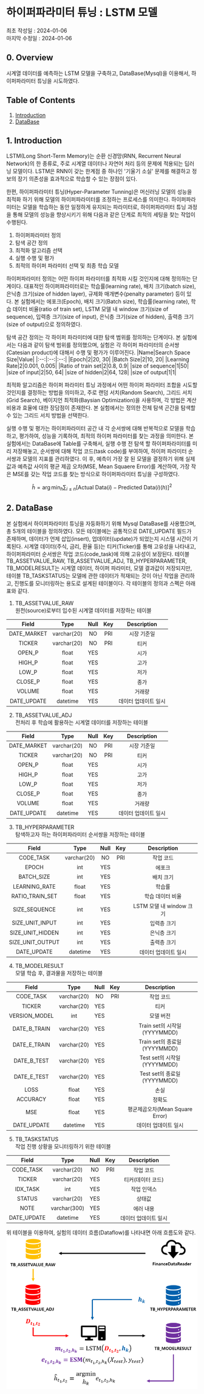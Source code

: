 # 하이퍼파라미터 튜닝 : LSTM 모델  
최초 작성일 : 2024-01-06  
마지막 수정일 : 2024-01-06
  
## 0. Overview
시계열 데이터를 예측하는 LSTM 모델을 구축하고, DataBase(Mysql)을 이용해서, 하이퍼파라미터 튜닝을 시도하였다.

## Table of Contents
1. [Introduction](#1.-Introduction)
2. [DataBase](#2.-DataBase)


## 1. Introduction 

LSTM(Long Short-Term Memory)는 순환 신경망(RNN, Recurrent Neural Network)의 한 종류로, 주로 시계열 데이터나 자연어 처리 등의 문제에 적용되는 딥러닝 모델이다. LSTM은 RNN이 갖는 한계점 중 하나인 '기울기 소실' 문제를 해결하고 정보의 장기 의존성을 효과적으로 학습할 수 있는 장점이 있다.

한편, 하이퍼파라미터 튜닝(Hyper-Parameter Tunning)은 머신러닝 모델의 성능을 최적화 하기 위해 모델의 하이퍼파라미터를 조정하는 프로세스를 의미한다. 하이퍼파라미터는 모델을 학습하는 동안 일정하게 유지되는 파라미터로, 하이퍼파라미터 튜닝 과정을 통해 모델의 성능을 향상시키기 위해 다음과 같은 단계로 최적의 세팅을 찾는 작업이 수행된다.

1. 하이퍼파라미터 정의
2. 탐색 공간 정의
3. 최적화 알고리즘 선택
4. 실행 수행 및 평가
5. 최적의 하이퍼 파라미터 선택 및 최종 학습 모델

하이퍼파라미터 정의는 어떤 하이퍼 파라미터를 최적화 시킬 것인지에 대해 정의하는 단계이다. 대표적인 하이퍼파라미터로는 학습률(learning rate), 배치 크기(batch size), 은닉층 크기(size of hidden layer), 규제화 매개변수(penalty parameter) 등이 있다. 본 실험에서는 에포크(Epoch), 배치 크기(Batch size), 학습률(learning rate), 학습 데이터 비율(ratio of train set), LSTM 모델 내 window 크기(size of sequence), 입력층 크기(size of input), 은닉층 크기(size of hidden), 출력층 크기(size of output)으로 정의하였다.

탐색 공간 정의는 각 하이퍼 파라미터에 대한 탐색 범위를 정의하는 단계이다. 본 실험에서는 다음과 같이 탐색 범위를 정의했으며, 실험은 각 하이퍼 파라미터의 순서쌍(Catesian product)에 대해서 수행 및 평가가 이루어진다.
|Name|Search Space Size|Value|
|:--:|:--:|:--:|
|Epoch|2|20, 30|
|Batch Size|2|10, 20|
|Learning Rate|2|0.001, 0.005|
|Ratio of train set|2|0.8, 0.9|
|size of sequence|1|50|
|size of input|2|50, 64|
|size of hidden|2|64, 128|
|size of output|1|1|

최적화 알고리즘은 하이퍼 파라미터 튜닝 과정에서 어떤 하이퍼 파라미터 조합을 시도할 것인지를 결정하는 방법을 의미하고, 주로 랜덤 서치(Random Search), 그리드 서치(Grid Search), 베이지언 최적화(Baysian Optimization)을 사용하며, 각 방법은 계산 비용과 효율에 대한 장담점이 존재한다. 본 실험에서는 정의한 전체 탐색 곤간을 탐색할 수 있는 그리드 서치 방법을 선택한다.

실행 수행 및 평가는 하이퍼파라미터 공간 내 각 순서쌍에 대해 반복적으로 모델을 학습하고, 평가하여, 성능을 기록하여, 최적의 하이퍼 파라미터를 찾는 과정을 의미한다. 본 실험에서는 DataBase에 Table를 구축해서, 실행 수행 전 탐색 할 하이퍼파라미터를 미리 저장해놓고, 순서쌍에 대해 작업 코드(task code)를 부여하여, 하이퍼 파라미터 순서쌍과 모델의 지표를 관리하였다. 이 후, 예측이 가장 잘 된 모델을 결정하기 위해 실제값과 예측값 사이의 평균 제곱 오차(MSE, Mean Squaere Error)를 계산하여, 가장 작은 MSE를 갖는 작업 코드를 찾는 방식으로 하이퍼파라미터 튜닝을 구성하였다.

$$\hat{h} = \arg\min_{h}\sum_{i \leq n} \left[ \text{Actual Data}(i) - \text{Predicted Data}(i)(h) \right]^2$$

## 2. DataBase
본 실험에서 하이퍼파라미터 튜닝을 자둥화하기 위해 Mysql DataBase를 사용했으며, 총 5개의 테이블을 정의하였다. 모든 테이블에는 공통적으로 DATE_UPDATE 필드가 존재하며, 데이터가 언제 삽입(insert), 업데이터(update)가 되었는지 시스템 시간이 기록된다. 시계열 데이터(주식, 금리, 환율 등)는 티커(Ticker)를 통해 고유성을 나타내고, 하이퍼파라미터 순서쌍은 작업 코드(code_task)에 의해 고유성이 보장된다. 테이블 TB_ASSETVALUE_RAW, TB_ASSETVALUE_ADJ, TB_HYPERPARAMETER, TB_MODELRESULT는 시계열 데이터, 하이퍼 파라미터, 모델 결과값이 저장되지만, 테이블 TB_TASKSTATUS는 모델에 관한 데이터가 적재되는 것이 아닌 작업을 관리하고, 진행도를 모니터링하는 용도로 설계된 테이블이다. 각 테이블의 정의과 스펙은 아래 표와 같다.

1. TB_ASSETVALUE_RAW  
원천(source)로부터 입수된 시계열 데이터를 저장하는 테이블

|Field|Type|Null|Key|Description|
|:--:|:--:|:--:|:--:|:--:|
|DATE_MARKET|varchar(20)|NO|PRI|시장 기준일|
|TICKER|varchar(20)|NO|PRI|티커|
|OPEN_P|float|YES||시가|
|HIGH_P|float|YES||고가|
|LOW_P|float|YES||저가|
|CLOSE_P|float|YES||종가|
|VOLUME|float|YES||거래량|
|DATE_UPDATE|datetime|YES||데이터 업데이트 일시|

2. TB_ASSETVALUE_ADJ  
전처리 후 학습에 활용하는 시계열 데이터를 저장하는 테이블

|Field|Type|Null|Key|Description|
|:--:|:--:|:--:|:--:|:--:|
|DATE_MARKET|varchar(20)|NO|PRI|시장 기준일|
|TICKER|varchar(20)|NO|PRI|티커|
|OPEN_P|float|YES||시가|
|HIGH_P|float|YES||고가|
|LOW_P|float|YES||저가|
|CLOSE_P|float|YES||종가|
|VOLUME|float|YES||거래량|
|DATE_UPDATE|datetime|YES||데이터 업데이트 일시|

3. TB_HYPERPARAMETER  
탐색하고자 하는 하이퍼파라미터 순서쌍을 저장하는 테이블

|Field|Type|Null|Key|Description|
|:--:|:--:|:--:|:--:|:--:|
|CODE_TASK|varchar(20)|NO|PRI|작업 코드|
|EPOCH|int|YES||에포크|
|BATCH_SIZE|int|YES||배치 크기|
|LEARNING_RATE|float|YES||학습률|
|RATIO_TRAIN_SET|float|YES||학습 데이터 비율|
|SIZE_SEQUENCE|int|YES||LSTM 모댈 내 window 크기|
|SIZE_UNIT_INPUT|int|YES||입력층 크기|
|SIZE_UNIT_HIDDEN|int|YES||은닉층 크기|
|SIZE_UNIT_OUTPUT|int|YES||출력층 크기|
|DATE_UPDATE|datetime|YES||데이터 업데이트 일시|

4. TB_MODELRESULT  
모델 학습 후, 결과물을 저장하는 테이블

|Field|Type|Null|Key|Description|
|:--:|:--:|:--:|:--:|:--:|
|CODE_TASK|varchar(20)|NO|PRI|작업 코드|
|TICKER|varchar(20)|YES||티커|
|VERSION_MODEL|int|YES||모델 버전|
|DATE_B_TRAIN|varchar(20)|YES||Train set의 시작일(YYYYMMDD)|
|DATE_E_TRAIN|varchar(20)|YES||Train set의 종료일(YYYYMMDD)|
|DATE_B_TEST|varchar(20)|YES||Test set의 시작일(YYYYMMDD)|
|DATE_E_TEST|varchar(20)|YES||Test set의 종료일(YYYYMMDD)|
|LOSS|float|YES||손실|
|ACCURACY|float|YES||정확도|
|MSE|float|YES||평균제곱오차(Mean Square Error)|
|DATE_UPDATE|datetime|YES||데이터 업데이트 일시|

5. TB_TASKSTATUS  
작업 진행 상황을 모니터링하기 위한 테이블

|Field|Type|Null|Key|Description|
|:--:|:--:|:--:|:--:|:--:|
|CODE_TASK|varchar(20)|NO|PRI|작업 코드|
|TICKER|varchar(20)|YES||티커(데이터 코드)|
|IDX_TASK|int|YES||작업 인덱스|
|STATUS|varchar(20)|YES||상태값|
|NOTE|varchar(300)|YES||에러 내용|
|DATE_UPDATE|datetime|YES||데이터 업데이트 일시|
   
위 테이블을 이용하여, 실험의 데이터 흐름(Dataflow)를 나타내면 아래 흐름도와 같다.
![dataflow](./images/dataflow.png)
